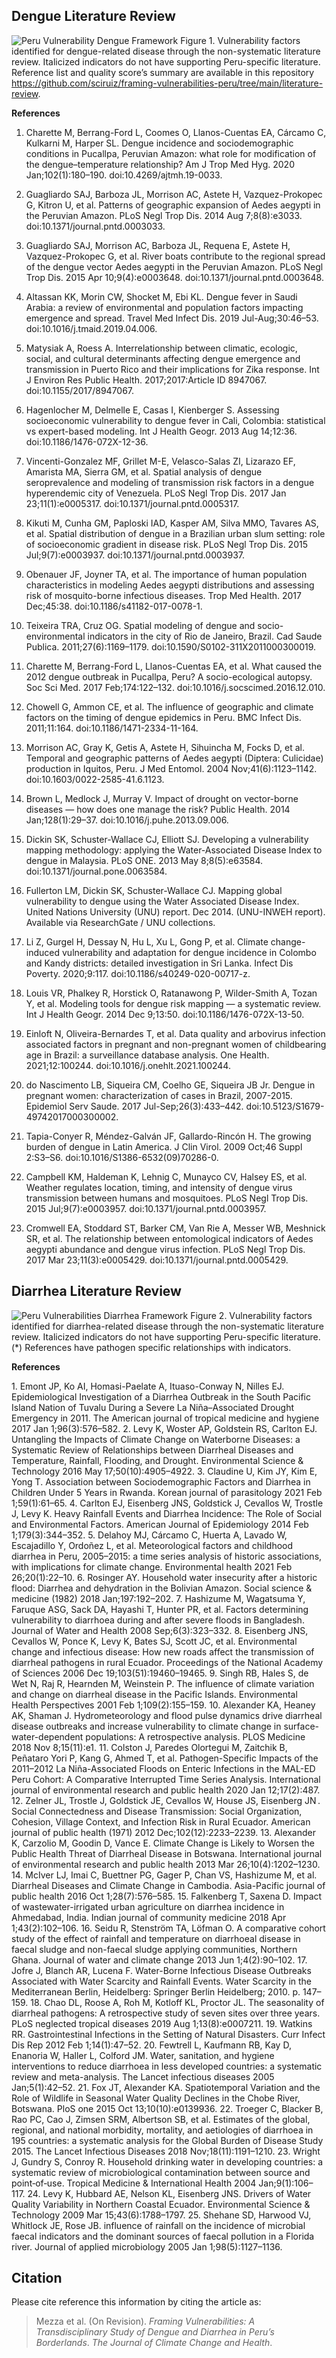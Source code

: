## Dengue Literature Review 

![Peru Vulnerability Dengue Framework](https://github.com/sciruiz/framing-vulnerabilities-peru/blob/main/literature-review/references/Peru%20Dengue%20Framework.png)
Figure 1. Vulnerability factors identified for dengue-related disease through the non-systematic literature review. Italicized indicators do not have supporting Peru-specific literature. Reference list and quality score’s summary are available in this repository https://github.com/sciruiz/framing-vulnerabilities-peru/tree/main/literature-review.


**References**
1. Charette M, Berrang-Ford L, Coomes O, Llanos-Cuentas EA, Cárcamo C, Kulkarni M, Harper SL. Dengue incidence and sociodemographic conditions in Pucallpa, Peruvian Amazon: what role for modification of the dengue–temperature relationship? Am J Trop Med Hyg. 2020 Jan;102(1):180–190. doi:10.4269/ajtmh.19-0033.

2. Guagliardo SAJ, Barboza JL, Morrison AC, Astete H, Vazquez-Prokopec G, Kitron U, et al. Patterns of geographic expansion of Aedes aegypti in the Peruvian Amazon. PLoS Negl Trop Dis. 2014 Aug 7;8(8)\:e3033. doi:10.1371/journal.pntd.0003033.

3. Guagliardo SAJ, Morrison AC, Barboza JL, Requena E, Astete H, Vazquez-Prokopec G, et al. River boats contribute to the regional spread of the dengue vector Aedes aegypti in the Peruvian Amazon. PLoS Negl Trop Dis. 2015 Apr 10;9(4)\:e0003648. doi:10.1371/journal.pntd.0003648.

4. Altassan KK, Morin CW, Shocket M, Ebi KL. Dengue fever in Saudi Arabia: a review of environmental and population factors impacting emergence and spread. Travel Med Infect Dis. 2019 Jul-Aug;30:46–53. doi:10.1016/j.tmaid.2019.04.006.

5. Matysiak A, Roess A. Interrelationship between climatic, ecologic, social, and cultural determinants affecting dengue emergence and transmission in Puerto Rico and their implications for Zika response. Int J Environ Res Public Health. 2017;2017\:Article ID 8947067. doi:10.1155/2017/8947067.

6. Hagenlocher M, Delmelle E, Casas I, Kienberger S. Assessing socioeconomic vulnerability to dengue fever in Cali, Colombia: statistical vs expert-based modeling. Int J Health Geogr. 2013 Aug 14;12:36. doi:10.1186/1476-072X-12-36.

7. Vincenti-Gonzalez MF, Grillet M-E, Velasco-Salas ZI, Lizarazo EF, Amarista MA, Sierra GM, et al. Spatial analysis of dengue seroprevalence and modeling of transmission risk factors in a dengue hyperendemic city of Venezuela. PLoS Negl Trop Dis. 2017 Jan 23;11(1)\:e0005317. doi:10.1371/journal.pntd.0005317.

8. Kikuti M, Cunha GM, Paploski IAD, Kasper AM, Silva MMO, Tavares AS, et al. Spatial distribution of dengue in a Brazilian urban slum setting: role of socioeconomic gradient in disease risk. PLoS Negl Trop Dis. 2015 Jul;9(7)\:e0003937. doi:10.1371/journal.pntd.0003937.

9. Obenauer JF, Joyner TA, et al. The importance of human population characteristics in modeling Aedes aegypti distributions and assessing risk of mosquito-borne infectious diseases. Trop Med Health. 2017 Dec;45:38. doi:10.1186/s41182-017-0078-1.

10. Teixeira TRA, Cruz OG. Spatial modeling of dengue and socio-environmental indicators in the city of Rio de Janeiro, Brazil. Cad Saude Publica. 2011;27(6):1169–1179. doi:10.1590/S0102-311X2011000300019.

11. Charette M, Berrang-Ford L, Llanos-Cuentas EA, et al. What caused the 2012 dengue outbreak in Pucallpa, Peru? A socio-ecological autopsy. Soc Sci Med. 2017 Feb;174:122–132. doi:10.1016/j.socscimed.2016.12.010.

12. Chowell G, Ammon CE, et al. The influence of geographic and climate factors on the timing of dengue epidemics in Peru. BMC Infect Dis. 2011;11:164. doi:10.1186/1471-2334-11-164.

13. Morrison AC, Gray K, Getis A, Astete H, Sihuincha M, Focks D, et al. Temporal and geographic patterns of Aedes aegypti (Diptera: Culicidae) production in Iquitos, Peru. J Med Entomol. 2004 Nov;41(6):1123–1142. doi:10.1603/0022-2585-41.6.1123.

14. Brown L, Medlock J, Murray V. Impact of drought on vector-borne diseases — how does one manage the risk? Public Health. 2014 Jan;128(1):29–37. doi:10.1016/j.puhe.2013.09.006.

15. Dickin SK, Schuster-Wallace CJ, Elliott SJ. Developing a vulnerability mapping methodology: applying the Water-Associated Disease Index to dengue in Malaysia. PLoS ONE. 2013 May 8;8(5)\:e63584. doi:10.1371/journal.pone.0063584.

16. Fullerton LM, Dickin SK, Schuster-Wallace CJ. Mapping global vulnerability to dengue using the Water Associated Disease Index. United Nations University (UNU) report. Dec 2014. (UNU-INWEH report). Available via ResearchGate / UNU collections.

17. Li Z, Gurgel H, Dessay N, Hu L, Xu L, Gong P, et al. Climate change-induced vulnerability and adaptation for dengue incidence in Colombo and Kandy districts: detailed investigation in Sri Lanka. Infect Dis Poverty. 2020;9:117. doi:10.1186/s40249-020-00717-z.

18. Louis VR, Phalkey R, Horstick O, Ratanawong P, Wilder-Smith A, Tozan Y, et al. Modeling tools for dengue risk mapping — a systematic review. Int J Health Geogr. 2014 Dec 9;13:50. doi:10.1186/1476-072X-13-50.

19. Einloft N, Oliveira-Bernardes T, et al. Data quality and arbovirus infection associated factors in pregnant and non-pregnant women of childbearing age in Brazil: a surveillance database analysis. One Health. 2021;12:100244. doi:10.1016/j.onehlt.2021.100244.

20. do Nascimento LB, Siqueira CM, Coelho GE, Siqueira JB Jr. Dengue in pregnant women: characterization of cases in Brazil, 2007-2015. Epidemiol Serv Saude. 2017 Jul-Sep;26(3):433–442. doi:10.5123/S1679-49742017000300002.

21. Tapia-Conyer R, Méndez-Galván JF, Gallardo-Rincón H. The growing burden of dengue in Latin America. J Clin Virol. 2009 Oct;46 Suppl 2\:S3–S6. doi:10.1016/S1386-6532(09)70286-0.

22. Campbell KM, Haldeman K, Lehnig C, Munayco CV, Halsey ES, et al. Weather regulates location, timing, and intensity of dengue virus transmission between humans and mosquitoes. PLoS Negl Trop Dis. 2015 Jul;9(7)\:e0003957. doi:10.1371/journal.pntd.0003957.

23. Cromwell EA, Stoddard ST, Barker CM, Van Rie A, Messer WB, Meshnick SR, et al. The relationship between entomological indicators of Aedes aegypti abundance and dengue virus infection. PLoS Negl Trop Dis. 2017 Mar 23;11(3)\:e0005429. doi:10.1371/journal.pntd.0005429.

## Diarrhea Literature Review 
![Peru Vulnerabilities Diarrhea Framework](https://github.com/sciruiz/framing-vulnerabilities-peru/blob/main/literature-review/references/Peru%20Diarrhea%20Framework.png)
Figure 2. Vulnerability factors identified for diarrhea-related disease through the non-systematic literature review. Italicized indicators do not have supporting Peru-specific literature. (*) References have pathogen specific relationships with indicators. 

**References**

​1. Emont JP, Ko AI, Homasi-Paelate A, Ituaso-Conway N, Nilles EJ. Epidemiological Investigation of a Diarrhea Outbreak in the South Pacific Island Nation of Tuvalu During a Severe La Niña–Associated Drought Emergency in 2011. The American journal of tropical medicine and hygiene 2017 Jan 1;96(3):576–582.
​2. Levy K, Woster AP, Goldstein RS, Carlton EJ. Untangling the Impacts of Climate Change on Waterborne Diseases: a Systematic Review of Relationships between Diarrheal Diseases and Temperature, Rainfall, Flooding, and Drought. Environmental Science & Technology 2016 May 17;50(10):4905–4922.
​3. Claudine U, Kim JY, Kim E, Yong T. Association between Sociodemographic Factors and Diarrhea in Children Under 5 Years in Rwanda. Korean journal of parasitology 2021 Feb 1;59(1):61–65.
​4. Carlton EJ, Eisenberg JNS, Goldstick J, Cevallos W, Trostle J, Levy K. Heavy Rainfall Events and Diarrhea Incidence: The Role of Social and Environmental Factors. American Journal of Epidemiology 2014 Feb 1;179(3):344–352.
​5. Delahoy MJ, Cárcamo C, Huerta A, Lavado W, Escajadillo Y, Ordoñez L, et al. Meteorological factors and childhood diarrhea in Peru, 2005–2015: a time series analysis of historic associations, with implications for climate change. Environmental health 2021 Feb 26;20(1):22–10.
​6. Rosinger AY. Household water insecurity after a historic flood: Diarrhea and dehydration in the Bolivian Amazon. Social science & medicine (1982) 2018 Jan;197:192–202.
​7. Hashizume M, Wagatsuma Y, Faruque ASG, Sack DA, Hayashi T, Hunter PR, et al. Factors determining vulnerability to diarrhoea during and after severe floods in Bangladesh. Journal of Water and Health 2008 Sep;6(3):323–332.
​8. Eisenberg JNS, Cevallos W, Ponce K, Levy K, Bates SJ, Scott JC, et al. Environmental change and infectious disease: How new roads affect the transmission of diarrheal pathogens in rural Ecuador. Proceedings of the National Academy of Sciences 2006 Dec 19;103(51):19460–19465.
​9. Singh RB, Hales S, de Wet N, Raj R, Hearnden M, Weinstein P. The influence of climate variation and change on diarrheal disease in the Pacific Islands. Environmental Health Perspectives 2001 Feb 1;109(2):155–159.
​10. Alexander KA, Heaney AK, Shaman J. Hydrometeorology and flood pulse dynamics drive diarrheal disease outbreaks and increase vulnerability to climate change in surface-water-dependent populations: A retrospective analysis. PLOS Medicine 2018 Nov 8;15(11):e1.
​11. Colston J, Paredes Olortegui M, Zaitchik B, Peñataro Yori P, Kang G, Ahmed T, et al. Pathogen-Specific Impacts of the 2011–2012 La Niña-Associated Floods on Enteric Infections in the MAL-ED Peru Cohort: A Comparative Interrupted Time Series Analysis. International journal of environmental research and public health 2020 Jan 12;17(2):487.
​12. Zelner JL, Trostle J, Goldstick JE, Cevallos W, House JS, Eisenberg JN . Social Connectedness and Disease Transmission: Social Organization, Cohesion, Village Context, and Infection Risk in Rural Ecuador. American journal of public health (1971) 2012 Dec;102(12):2233–2239.
​13. Alexander K, Carzolio M, Goodin D, Vance E. Climate Change is Likely to Worsen the Public Health Threat of Diarrheal Disease in Botswana. International journal of environmental research and public health 2013 Mar 26;10(4):1202–1230.
​14. McIver LJ, Imai C, Buettner PG, Gager P, Chan VS, Hashizume M, et al. Diarrheal Diseases and Climate Change in Cambodia. Asia-Pacific journal of public health 2016 Oct 1;28(7):576–585.
​15. Falkenberg T, Saxena D. Impact of wastewater-irrigated urban agriculture on diarrhea incidence in Ahmedabad, India. Indian journal of community medicine 2018 Apr 1;43(2):102–106.
​16. Seidu R, Stenström TA, Löfman O. A comparative cohort study of the effect of rainfall and temperature on diarrhoeal disease in faecal sludge and non-faecal sludge applying communities, Northern Ghana. Journal of water and climate change 2013 Jun 1;4(2):90–102.
​17. Jofre J, Blanch AR, Lucena F. Water-Borne Infectious Disease Outbreaks Associated with Water Scarcity and Rainfall Events. Water Scarcity in the Mediterranean Berlin, Heidelberg: Springer Berlin Heidelberg; 2010. p. 147–159.
​18. Chao DL, Roose A, Roh M, Kotloff KL, Proctor JL. The seasonality of diarrheal pathogens: A retrospective study of seven sites over three years. PLoS neglected tropical diseases 2019 Aug 1;13(8):e0007211.
​19. Watkins RR. Gastrointestinal Infections in the Setting of Natural Disasters. Curr Infect Dis Rep 2012 Feb 1;14(1):47–52.
​20. Fewtrell L, Kaufmann RB, Kay D, Enanoria W, Haller L, Colford JM. Water, sanitation, and hygiene interventions to reduce diarrhoea in less developed countries: a systematic review and meta-analysis. The Lancet infectious diseases 2005 Jan;5(1):42–52.
​21. Fox JT, Alexander KA. Spatiotemporal Variation and the Role of Wildlife in Seasonal Water Quality Declines in the Chobe River, Botswana. PloS one 2015 Oct 13;10(10):e0139936.
​22. Troeger C, Blacker B, Rao PC, Cao J, Zimsen SRM, Albertson SB, et al. Estimates of the global, regional, and national morbidity, mortality, and aetiologies of diarrhoea in 195 countries: a systematic analysis for the Global Burden of Disease Study 2015. The Lancet Infectious Diseases 2018 Nov;18(11):1191–1210.
​23. Wright J, Gundry S, Conroy R. Household drinking water in developing countries: a systematic review of microbiological contamination between source and point‐of‐use. Tropical Medicine & International Health 2004 Jan;9(1):106–117.
​24. Levy K, Hubbard AE, Nelson KL, Eisenberg JNS. Drivers of Water Quality Variability in Northern Coastal Ecuador. Environmental Science & Technology 2009 Mar 15;43(6):1788–1797.
​25. Shehane SD, Harwood VJ, Whitlock JE, Rose JB. influence of rainfall on the incidence of microbial faecal indicators and the dominant sources of faecal pollution in a Florida river. Journal of applied microbiology 2005 Jan 1;98(5):1127–1136.

## Citation

Please cite reference this information by citing the article as:
> Mezza et al. (On Revision). *Framing Vulnerabilities: A Transdisciplinary Study of Dengue and Diarrhea in Peru’s Borderlands*. _The Journal of Climate Change and Health_.
